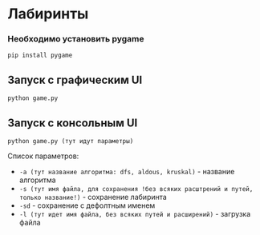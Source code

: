 # Лабиринты


### Необходимо установить pygame
```pip install pygame```

## Запуск с графическим UI
```python game.py```

## Запуск с консольным UI
```python game.py (тут идут параметры)```

Cписок параметров:
- ```-a (тут название алгоритма: dfs, aldous, kruskal)``` - название алгоритма
- ```-s (тут имя файла, для сохранения !без всяких расштрений и путей, только название!)``` - сохранение лабиринта
- ```-sd``` - сохранение с дефолтным именем 
- ```-l (тут идет имя файла, без всяких путей и расширений)``` - загрузка файла